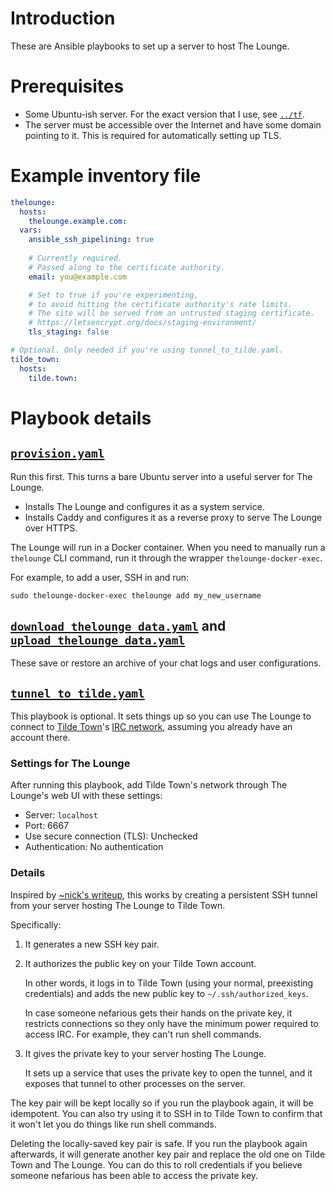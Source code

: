 # Introduction

These are Ansible playbooks to set up a server to host The Lounge.

# Prerequisites

* Some Ubuntu-ish server.
  For the exact version that I use, see [`../tf`](../tf).
* The server must be accessible over the Internet and have some domain pointing to it.
  This is required for automatically setting up TLS.


# Example inventory file

```yaml
thelounge:
  hosts:
    thelounge.example.com:
  vars:
    ansible_ssh_pipelining: true
   
    # Currently required.
    # Passed along to the certificate authority.
    email: you@example.com

    # Set to true if you're experimenting,
    # to avoid hitting the certificate authority's rate limits.
    # The site will be served from an untrusted staging certificate.
    # https://letsencrypt.org/docs/staging-environment/
    tls_staging: false

# Optional. Only needed if you're using tunnel_to_tilde.yaml.
tilde_town:
  hosts:
    tilde.town:
```


# Playbook details


## [`provision.yaml`](provision.yaml)

Run this first.
This turns a bare Ubuntu server into a useful server for The Lounge.

* Installs The Lounge and configures it as a system service.
* Installs Caddy and configures it as a reverse proxy to serve The Lounge over HTTPS.

The Lounge will run in a Docker container.
When you need to manually run a `thelounge` CLI command, run it through the wrapper `thelounge-docker-exec`.

For example, to add a user, SSH in and run:

```shell
sudo thelounge-docker-exec thelounge add my_new_username
```

## [`download_thelounge_data.yaml`](download_thelounge_data.yaml) and [`upload_thelounge_data.yaml`](upload_thelounge_data.yaml)

These save or restore an archive of your chat logs and user configurations.

## [`tunnel_to_tilde.yaml`](tunnel_to_tilde.yaml) 

This playbook is optional.
It sets things up so you can use The Lounge to connect to [Tilde Town](https://tilde.town/)'s [IRC network](https://tilde.town/wiki/socializing/irc/), assuming you already have an account there.


### Settings for The Lounge

After running this playbook,
add Tilde Town's network through The Lounge's web UI with these settings:

* Server: `localhost`
* Port: 6667
* Use secure connection (TLS): Unchecked
* Authentication: No authentication


### Details

Inspired by [~nick's writeup](https://tilde.town/~nick/sshtunnel.html), this works by creating a persistent SSH tunnel from your server hosting The Lounge to Tilde Town.

Specifically:

1. It generates a new SSH key pair.

2. It authorizes the public key on your Tilde Town account.

   In other words, it logs in to Tilde Town (using your normal, preexisting credentials) and adds the new public key to `~/.ssh/authorized_keys`.

   In case someone nefarious gets their hands on the private key, it restricts connections so they only have the minimum power required to access IRC.
   For example, they can't run shell commands.

3. It gives the private key to your server hosting The Lounge.

   It sets up a service that uses the private key to open the tunnel, and it exposes that tunnel to other processes on the server.

The key pair will be kept locally so if you run the playbook again, it will be idempotent.
You can also try using it to SSH in to Tilde Town to confirm that it won't let you do things like run shell commands.

Deleting the locally-saved key pair is safe.
If you run the playbook again afterwards, it will generate another key pair and replace the old one on Tilde Town and The Lounge.
You can do this to roll credentials if you believe someone nefarious has been able to access the private key.
